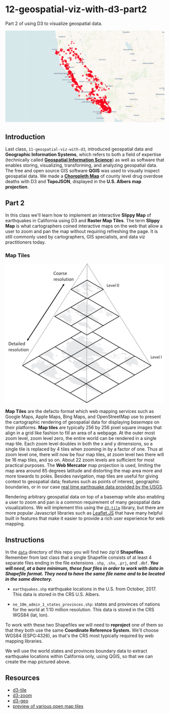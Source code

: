 # 12-geospatial-viz-with-d3-part2
Part 2 of using D3 to visualize geospatial data. 

![Map of earthquakes in California, October 2017](img/cali-earthquakes.png)

## Introduction
Last class, `11-geospatial-viz-with-d3`, introduced geospatial data and **Geographic Information Systems**, which refers to both a field of expertise (technically called [**Geospatial Information Science**](http://gisgeography.com/giscience-geographic-information-science/)) as well as software that enables storing, visualizing, transforming, and analyzing geospatial data. The free and open source GIS software **QGIS** was used to visually inspect geospatial data. We made a [**Choropleth Map**](http://www.axismaps.com/guide/univariate/choropleth/) of county level drug overdose deaths with D3 and **TopoJSON**, displayed in the **U.S. Albers map projection**. 

## Part 2
In this class we'll learn how to implement an interactive **Slippy Map** of earthquakes in California using D3 and **Raster Map Tiles**. The term **Slippy Map** is what cartographers coined interactive maps on the web that allow a user to zoom and pan the map without requiring refreshing the page. It is still commonly used by cartographers, GIS specialists, and data viz practitioners today.

### Map Tiles
![](img/TilePyramid.jpg)

**Map Tiles** are the defacto format which web mapping services such as Google Maps, Apple Maps, Bing Maps, and OpenStreetMap use to present the cartographic rendering of geospatial data for displaying _basemaps_ on their platforms. **Map tiles** are typically 256 by 256 pixel square images that align in a grid like fashion to fill an area of a webpage. At the outer most zoom level, zoom level zero, the entire world can be rendered in a single map tile. Each zoom level doubles in both the x and y dimensions, so a single tile is replaced by 4 tiles when zooming in by a factor of one. Thus at zoom level one, there will now be four map tiles, at zoom level two there will be 16 map tiles, and so on. About 22 zoom levels are sufficient for most practical purposes. The **Web Mercator** map projection is used, limiting the map area around 85 degrees latitude and distorting the map area more and more towards to poles. Besides navigation, map tiles are useful for giving context to geospatial data; features such as points of interest, geographic boundaries, or in our case [real time earthquake data provided by the USGS](https://earthquake.usgs.gov/fdsnws/event/1/). 

Rendering arbitrary geospatial data on top of a basemap while also enabling a user to zoom and pan is a common requirement of many geospatial data visualizations. We will implement this using the [`d3-tile`](https://github.com/d3/d3-tile) library, but there are more popular Javascript libraries such as [Leaflet.JS](http://leafletjs.com/) that have many helpful built in features that make it easier to provide a rich user experience for web mapping. 

## Instructions
In the [`data`](`./data/`) directory of this repo you will find two zip'd **Shapefiles**. Remember from last class that a single Shapefile consists of at least 4 separate files ending in the file extensions `.shp`, `.shx`, `.prj`, and `.dbf`. _**You will need, at a bare minimum, these four files in order to work with data in Shapefile format. They need to have the same file name and to be located in the same directory.**_

- `earthquakes.shp` earthquake locations in the U.S. from October, 2017. This data is stored in the CRS U.S. Albers.

- `ne_10m_admin_1_states_provinces.shp`: states and provinces of nations for the world at 1:10 million resolution. This data is stored in the CRS WGS84 (lat, lon).

To work with these two Shapefiles we will need to **reproject** one of them so that they both use the same **Coordinate Reference System.** We'll choose WGS84 (ESPG:4326), as that's the CRS most typically required by web mapping libraries.

We will use the world states and provinces boundary data to extract earthquake locations within California only, using QGIS, so that we can create the map pictured above. 

## Resources
- [d3-tile](https://github.com/d3/d3-tile)
- [d3-zoom](https://github.com/d3/d3-zoom)
- [d3-geo](https://github.com/d3/d3-geo)
- [preview of various open map tiles](http://leaflet-extras.github.io/leaflet-providers/preview/)